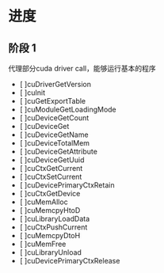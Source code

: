 # 进度

## 阶段 1
代理部分cuda driver call，能够运行基本的程序
- [ ]cuDriverGetVersion
- [ ]cuInit
- [ ]cuGetExportTable
- [ ]cuModuleGetLoadingMode
- [ ]cuDeviceGetCount
- [ ]cuDeviceGet
- [ ]cuDeviceGetName
- [ ]cuDeviceTotalMem
- [ ]cuDeviceGetAttribute
- [ ]cuDeviceGetUuid
- [ ]cuCtxGetCurrent
- [ ]cuCtxSetCurrent
- [ ]cuDevicePrimaryCtxRetain
- [ ]cuCtxGetDevice
- [ ]cuMemAlloc
- [ ]cuMemcpyHtoD
- [ ]cuLibraryLoadData
- [ ]cuCtxPushCurrent
- [ ]cuMemcpyDtoH
- [ ]cuMemFree
- [ ]cuLibraryUnload
- [ ]cuDevicePrimaryCtxRelease